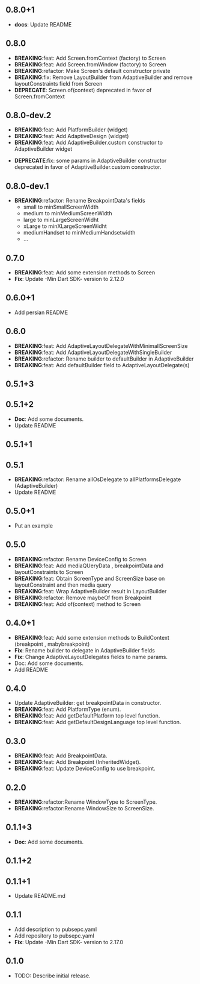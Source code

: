 ## 0.8.0+1

* **docs**: Update README

## 0.8.0

* **BREAKING**:feat: Add Screen.fromContext (factory) to Screen
* **BREAKING**:feat: Add Screen.fromWindow (factory) to Screen
* **BREAKING**:refactor: Make Screen's default constructor private 
* **BREAKING**:fix: Remove LayoutBuilder from AdaptiveBuilder and remove layoutConstraints field from Screen
* **DEPRECATE**: Screen.of(context) deprecated in favor of Screen.fromContext

## 0.8.0-dev.2

* **BREAKING**:feat: Add PlatformBuilder (widget)
* **BREAKING**:feat: Add AdaptiveDesign  (widget)
* **BREAKING**:feat: Add AdaptiveBuilder.custom constructor to AdaptiveBuilder widget
- **DEPRECATE**:fix: some params in AdaptiveBuilder constructor deprecated in favor of AdaptiveBuilder.custom constructor.

## 0.8.0-dev.1

- **BREAKING**:refactor: Rename BreakpointData's fields 
  - small to minSmallScreenWidth
  - medium to minMediumScreenWidth
  - large to minLargeScreenWidht
  - xLarge to minXLargeScreenWidht
  - mediumHandset to minMediumHandsetwidth
  - ...

## 0.7.0

* **BREAKING**:feat: Add some extension methods to Screen
* **Fix**: Update -Min Dart SDK- version to 2.12.0

## 0.6.0+1

* Add persian README

## 0.6.0

* **BREAKING**:feat: Add AdaptiveLayoutDelegateWithMinimallScreenSize
* **BREAKING**:feat: Add AdaptiveLayoutDelegateWithSingleBuilder
* **BREAKING**:refactor: Rename builder to defaultBuilder in AdaptiveBuilder
* **BREAKING**:feat: Add defaultBuilder field to AdaptiveLayoutDelegate(s)

## 0.5.1+3

## 0.5.1+2

* **Doc**: Add some documents.
* Update README

## 0.5.1+1

## 0.5.1

* **BREAKING**:refactor: Rename allOsDelegate to allPlatformsDelegate (AdaptiveBuilder)
* Update README

## 0.5.0+1

* Put an example

## 0.5.0

* **BREAKING**:refactor: Rename DeviceConfig to Screen
* **BREAKING**:feat: Add mediaQUeryData , breakpointData and layoutConstraints to Screen
* **BREAKING**:feat: Obtain ScreenType and ScreenSize base on layoutConstraint and then media query
* **BREAKING**:feat: Wrap AdaptiveBuilder result in LayoutBuilder
* **BREAKING**:refactor: Remove maybeOf from Breakpoint
* **BREAKING**:feat: Add of(context) method to Screen

## 0.4.0+1

* **BREAKING**:feat: Add some extension methods to BuildContext (breakpoint , mabybreakpoint)
* **Fix**: Rename builder to delegate in AdaptiveBuilder fields
* **Fix**: Change AdaptiveLayoutDelegates fields to name params.
* Doc: Add some documents.
* Add README

## 0.4.0

* Update AdaptiveBuilder: get breakpointData in constructor.
* **BREAKING**:feat: Add PlatformType (enum).
* **BREAKING**:feat: Add getDefaultPlatform top level function.
* **BREAKING**:feat: Add getDefaultDesignLanguage top level function.

## 0.3.0

* **BREAKING**:feat: Add BreakpointData.
* **BREAKING**:feat: Add Breakpoint (InheritedWidget).
* **BREAKING**:feat: Update DeviceConfig to use breakpoint.

## 0.2.0

* **BREAKING**:refactor:Rename WindowType to ScreenType.
* **BREAKING**:refactor:Rename WindowSize to ScreenSize.

## 0.1.1+3

* **Doc**: Add some documents.

## 0.1.1+2

## 0.1.1+1

* Update README.md

## 0.1.1

* Add description to pubsepc.yaml
* Add repository to pubsepc.yaml
* **Fix**: Update -Min Dart SDK- version to 2.17.0

## 0.1.0

* TODO: Describe initial release.

